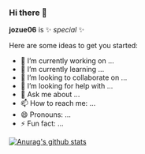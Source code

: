 ### Hi there 👋


**jozue06** is ✨ _special_ ✨ 

Here are some ideas to get you started:

- 🔭 I’m currently working on ...
- 🌱 I’m currently learning ...
- 👯 I’m looking to collaborate on ...
- 🤔 I’m looking for help with ...
- 💬 Ask me about ...
- 📫 How to reach me: ...
- 😄 Pronouns: ...
- ⚡ Fun fact: ...

[![Anurag's github stats](https://github-readme-stats.vercel.app/api?username=jozue06&count_private=true&show_icons=true&theme=cobalt)](https://github.com/anuraghazra/github-readme-stats)
